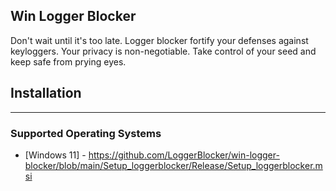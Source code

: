 Win Logger Blocker
------

Don't wait until it's too late. Logger blocker fortify your defenses against keyloggers. Your privacy is non-negotiable.
Take control of your seed and keep safe from prying eyes.

## Installation
------

### Supported Operating Systems

- [Windows 11] - https://github.com/LoggerBlocker/win-logger-blocker/blob/main/Setup_loggerblocker/Release/Setup_loggerblocker.msi
